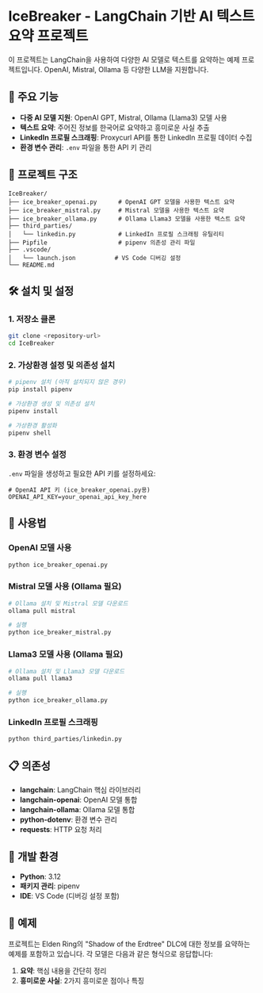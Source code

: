 # IceBreaker - LangChain 기반 AI 텍스트 요약 프로젝트

이 프로젝트는 LangChain을 사용하여 다양한 AI 모델로 텍스트를 요약하는 예제 프로젝트입니다. OpenAI, Mistral, Ollama 등 다양한 LLM을 지원합니다.

## 🚀 주요 기능

- **다중 AI 모델 지원**: OpenAI GPT, Mistral, Ollama (Llama3) 모델 사용
- **텍스트 요약**: 주어진 정보를 한국어로 요약하고 흥미로운 사실 추출
- **LinkedIn 프로필 스크래핑**: Proxycurl API를 통한 LinkedIn 프로필 데이터 수집
- **환경 변수 관리**: `.env` 파일을 통한 API 키 관리

## 📁 프로젝트 구조

```
IceBreaker/
├── ice_breaker_openai.py      # OpenAI GPT 모델을 사용한 텍스트 요약
├── ice_breaker_mistral.py     # Mistral 모델을 사용한 텍스트 요약
├── ice_breaker_ollama.py      # Ollama Llama3 모델을 사용한 텍스트 요약
├── third_parties/
│   └── linkedin.py            # LinkedIn 프로필 스크래핑 유틸리티
├── Pipfile                    # pipenv 의존성 관리 파일
├── .vscode/
│   └── launch.json           # VS Code 디버깅 설정
└── README.md
```

## 🛠️ 설치 및 설정

### 1. 저장소 클론

```bash
git clone <repository-url>
cd IceBreaker
```

### 2. 가상환경 설정 및 의존성 설치

```bash
# pipenv 설치 (아직 설치되지 않은 경우)
pip install pipenv

# 가상환경 생성 및 의존성 설치
pipenv install

# 가상환경 활성화
pipenv shell
```

### 3. 환경 변수 설정

`.env` 파일을 생성하고 필요한 API 키를 설정하세요:

```env
# OpenAI API 키 (ice_breaker_openai.py용)
OPENAI_API_KEY=your_openai_api_key_here
```

## 🎯 사용법

### OpenAI 모델 사용

```bash
python ice_breaker_openai.py
```

### Mistral 모델 사용 (Ollama 필요)

```bash
# Ollama 설치 및 Mistral 모델 다운로드
ollama pull mistral

# 실행
python ice_breaker_mistral.py
```

### Llama3 모델 사용 (Ollama 필요)

```bash
# Ollama 설치 및 Llama3 모델 다운로드
ollama pull llama3

# 실행
python ice_breaker_ollama.py
```

### LinkedIn 프로필 스크래핑

```bash
python third_parties/linkedin.py
```

## 📋 의존성

- **langchain**: LangChain 핵심 라이브러리
- **langchain-openai**: OpenAI 모델 통합
- **langchain-ollama**: Ollama 모델 통합
- **python-dotenv**: 환경 변수 관리
- **requests**: HTTP 요청 처리

## 🔧 개발 환경

- **Python**: 3.12
- **패키지 관리**: pipenv
- **IDE**: VS Code (디버깅 설정 포함)

## 📝 예제

프로젝트는 Elden Ring의 "Shadow of the Erdtree" DLC에 대한 정보를 요약하는 예제를 포함하고 있습니다. 각 모델은 다음과 같은 형식으로 응답합니다:

1. **요약**: 핵심 내용을 간단히 정리
2. **흥미로운 사실**: 2가지 흥미로운 점이나 특징
